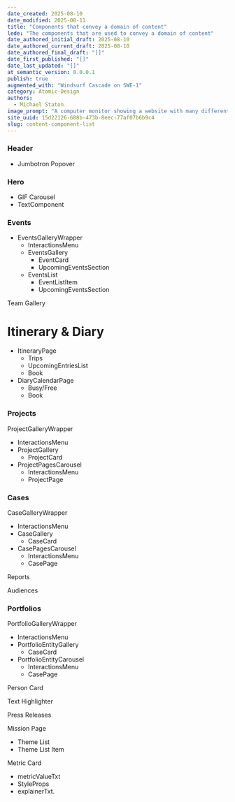 ```yaml
---
date_created: 2025-08-10
date_modified: 2025-08-11
title: "Components that convey a domain of content"
lede: "The components that are used to convey a domain of content"
date_authored_initial_draft: 2025-08-10
date_authored_current_draft: 2025-08-10
date_authored_final_draft: "[]"
date_first_published: "[]"
date_last_updated: "[]"
at_semantic_version: 0.0.0.1
publish: true
augmented_with: "Windsurf Cascade on SWE-1"
category: Atomic-Design
authors:
  - Michael Staton
image_prompt: "A computer monitor showing a website with many different content components that are bouncing off the screen.  On the left at an angle is an open magazine with a nice layout.  On the right is an open newspaper at an angle with a nice layout."
site_uuid: 15d22126-688b-473b-8eec-77af07b6b9c4
slug: content-component-list
---
```



### Header
- Jumbotron Popover

### Hero
- GIF Carousel 
- TextComponent

### Events
- EventsGalleryWrapper
	- InteractionsMenu
	- EventsGallery
		- EventCard
		- UpcomingEventsSection
	- EventsList
		- EventListItem
		- UpcomingEventsSection


Team Gallery
# Itinerary & Diary
- ItineraryPage
	- Trips
	- UpcomingEntriesList
	- Book
- DiaryCalendarPage
	- Busy/Free
	- Book

### Projects
ProjectGalleryWrapper
- InteractionsMenu
- ProjectGallery
	- ProjectCard
- ProjectPagesCarousel
	- InteractionsMenu
	- ProjectPage

### Cases
CaseGalleryWrapper
- InteractionsMenu
- CaseGallery
	- CaseCard
- CasePagesCarousel
	- InteractionsMenu
	- CasePage

Reports

Audiences

### Portfolios
PortfolioGalleryWrapper
- InteractionsMenu
- PortfolioEntityGallery
	- CaseCard
- PortfolioEntityCarousel
	- InteractionsMenu
	- CasePage



Person Card

Text Highlighter 

Press Releases

 Mission Page
 - Theme List
 - Theme List Item

Metric Card
- metricValueTxt
- StyleProps
- explainerTxt.
